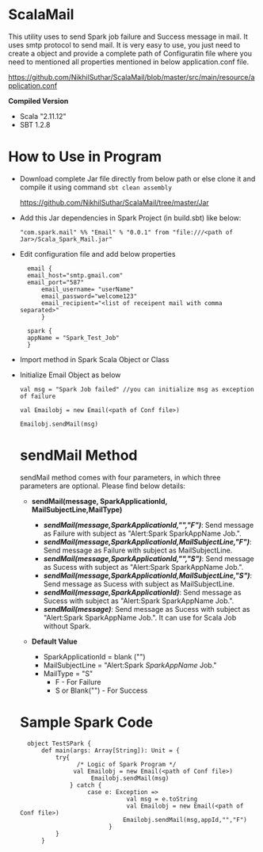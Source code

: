 # ScalaMail
This utility uses to send Spark job failure and Success message in mail. It uses smtp protocol to send mail.
It is very easy to use, you just need to create a object and provide a complete path of Configuratin file where you need to mentioned all properties mentioned in below application.conf file.

https://github.com/NikhilSuthar/ScalaMail/blob/master/src/main/resource/application.conf

**Compiled Version**
* Scala "2.11.12"
* SBT 1.2.8

# How to Use in Program
* Download complete Jar file directly from below path or else clone it and compile it using command `sbt clean assembly`
 
    https://github.com/NikhilSuthar/ScalaMail/tree/master/Jar
  
* Add this Jar dependencies in Spark Project (in build.sbt) like below:
  
  `"com.spark.mail" %% "Email" % "0.0.1" from "file:///<path of Jar>/Scala_Spark_Mail.jar"`
 
* Edit configuration file and add below properties 
  	
		email {
		email_host="smtp.gmail.com"
		email_port="587"
        	email_username= "userName"
        	email_password="welcome123"
        	email_recipient="<list of receipent mail with comma separated>"
        	}
	
		spark {
		appName = "Spark_Test_Job"
		}


* Import method in Spark Scala Object or Class
* Initialize Email Object as below
   
   `val msg = "Spark Job failed" //you can initialize msg as exception of failure`
   
   `val Emailobj = new Email(<path of Conf file>)`
   
   `Emailobj.sendMail(msg)`
   
   # sendMail Method
   sendMail method comes with four parameters, in which three parameters are optional. Please find below details:
    
    * **sendMail(message, SparkApplicationId, MailSubjectLine,MailType)**
		* ***sendMail(message,SparkApplicationId,"","F")***: Send message as Failure with subject as "Alert:Spark SparkAppName Job.".
		* ***sendMail(message,SparkApplicationId,MailSubjectLine,"F")***: Send message as Failure with subject as MailSubjectLine.
		* ***sendMail(message,SparkApplicationId,"","S")***: Send message as Sucess with subject as "Alert:Spark SparkAppName Job.".
		* ***sendMail(message,SparkApplicationId,MailSubjectLine,"S")***: Send message as Sucess with subject as MailSubjectLine.
		* ***sendMail(message,SparkApplicationId)***: Send message as Sucess with subject as "Alert:Spark SparkAppName Job.". 
		* ***sendMail(message)***: Send message as Sucess with subject as "Alert:Spark SparkAppName Job.". It can use for Scala Job without Spark. 
		
    * **Default Value**
		* SparkApplicationId = blank ("")
		* MailSubjectLine = "Alert:Spark *SparkAppName* Job."
		* MailType = "S"  
			* F - For Failure 
			* S or Blank("") - For Success
	

   
  # Sample Spark Code
    	object TestSPark {
            def main(args: Array[String]): Unit = {
                try{
                      /* Logic of Spark Program */
                     val Emailobj = new Email(<path of Conf file>)
                          Emailobj.sendMail(msg)
                    } catch {
                         case e: Exception => 
                                    val msg = e.toString
                                    val Emailobj = new Email(<path of Conf file>)
                                   Emailobj.sendMail(msg,appId,"","F")
                               }
                }
            }
 
